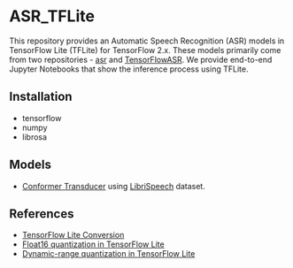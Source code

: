# ASR_TFLite

This repository provides an Automatic Speech Recognition (ASR) models in TensorFlow Lite (TFLite) for TensorFlow 2.x. These models primarily come from two repositories - [asr](https://www.huylenguyen.com/asr) and [TensorFlowASR](https://github.com/TensorSpeech/TensorFlowASR). We provide end-to-end Jupyter Notebooks that show the inference process using TFLite.

## Installation
- tensorflow
- numpy
- librosa

## Models
- [Conformer Transducer](https://arxiv.org/abs/2005.08100) using [LibriSpeech](http://www.openslr.org/12) dataset.

## References
- [TensorFlow Lite Conversion](https://www.tensorflow.org/lite/convert)
- [Float16 quantization in TensorFlow Lite](https://www.tensorflow.org/lite/performance/post_training_float16_quant)
- [Dynamic-range quantization in TensorFlow Lite](https://www.tensorflow.org/lite/performance/post_training_quant)
